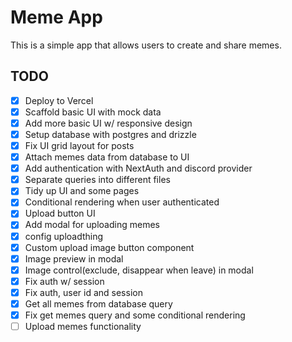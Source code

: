 # Meme App

This is a simple app that allows users to create and share memes.

## TODO

- [x] Deploy to Vercel
- [x] Scaffold basic UI with mock data
- [x] Add more basic UI w/ responsive design
- [x] Setup database with postgres and drizzle
- [x] Fix UI grid layout for posts
- [x] Attach memes data from database to UI
- [x] Add authentication with NextAuth and discord provider
- [x] Separate queries into different files
- [x] Tidy up UI and some pages
- [x] Conditional rendering when user authenticated
- [x] Upload button UI
- [x] Add modal for uploading memes
- [x] config uploadthing
- [x] Custom upload image button component
- [x] Image preview in modal
- [x] Image control(exclude, disappear when leave) in modal
- [x] Fix auth w/ session
- [x] Fix auth, user id and session
- [x] Get all memes from database query
- [x] Fix get memes query and some conditional rendering
- [ ] Upload memes functionality
